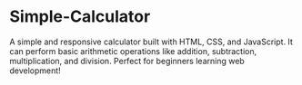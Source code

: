 # Simple-Calculator
A simple and responsive calculator built with HTML, CSS, and JavaScript. It can perform basic arithmetic operations like addition, subtraction, multiplication, and division. Perfect for beginners learning web development!
